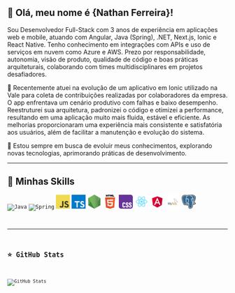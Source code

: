 ## 🚀 Olá, meu nome é {Nathan Ferreira}!

Sou Desenvolvedor Full-Stack com 3 anos de experiência em aplicações web e mobile, atuando com Angular, Java (Spring), .NET, Next.js, Ionic e React Native. Tenho conhecimento em integrações com APIs e uso de serviços em nuvem como Azure e AWS. Prezo por responsabilidade, autonomia, visão de produto, qualidade de código e boas práticas arquiteturais, colaborando com times multidisciplinares em projetos desafiadores.

🔭 Recentemente atuei na evolução de um aplicativo em Ionic utilizado na Vale para coleta de contribuições realizadas por colaboradores da empresa. O app enfrentava um cenário produtivo com falhas e baixo desempenho. Reestruturei sua arquitetura, padronizei o código e otimizei a performance, resultando em uma aplicação muito mais fluida, estável e eficiente. As melhorias proporcionaram uma experiência mais consistente e satisfatória aos usuários, além de facilitar a manutenção e evolução do sistema.

💬 Estou sempre em busca de evoluir meus conhecimentos, explorando novas tecnologias, aprimorando práticas de desenvolvimento.

---

## 🚀 Minhas Skills

<code><img height="32" src="https://cdn.jsdelivr.net/gh/devicons/devicon/icons/java/java-original.svg" alt="Java"/></code>
<code><img height="32" src="https://cdn.jsdelivr.net/gh/devicons/devicon/icons/spring/spring-original.svg" alt="Spring"/></code>
<code><img height="32" src="https://raw.githubusercontent.com/github/explore/80688e429a7d4ef2fca1e82350fe8e3517d3494d/topics/javascript/javascript.png" alt="Javascript"/></code>
<code><img height="32" src="https://raw.githubusercontent.com/github/explore/80688e429a7d4ef2fca1e82350fe8e3517d3494d/topics/typescript/typescript.png" alt="Typescript"/></code>
<code><img height="32" src="https://raw.githubusercontent.com/github/explore/80688e429a7d4ef2fca1e82350fe8e3517d3494d/topics/nodejs/nodejs.png" alt="Nodejs"/></code>
<code><img height="32" src="https://raw.githubusercontent.com/github/explore/80688e429a7d4ef2fca1e82350fe8e3517d3494d/topics/html/html.png" alt="HTML5"/></code>
<code><img height="32" src="https://raw.githubusercontent.com/github/explore/80688e429a7d4ef2fca1e82350fe8e3517d3494d/topics/css/css.png" alt="CSS"/></code>
<code><img height="32" src="https://raw.githubusercontent.com/github/explore/80688e429a7d4ef2fca1e82350fe8e3517d3494d/topics/react/react.png" alt="React"/></code>
<code><img height="32" src="https://raw.githubusercontent.com/github/explore/80688e429a7d4ef2fca1e82350fe8e3517d3494d/topics/angular/angular.png" alt="Angular"/></code>
<code><img height="32" src="https://raw.githubusercontent.com/github/explore/80688e429a7d4ef2fca1e82350fe8e3517d3494d/topics/mysql/mysql.png" alt="MySQL"/></code>
<code><img height="32" src="https://raw.githubusercontent.com/github/explore/80688e429a7d4ef2fca1e82350fe8e3517d3494d/topics/postgresql/postgresql.png" alt="PostegreSQL"/><code>

---

## ⭐ GitHub Stats

![GitHub Stats](https://github-readme-stats.vercel.app/api?username=njuncoferreira&show_icons=true)
